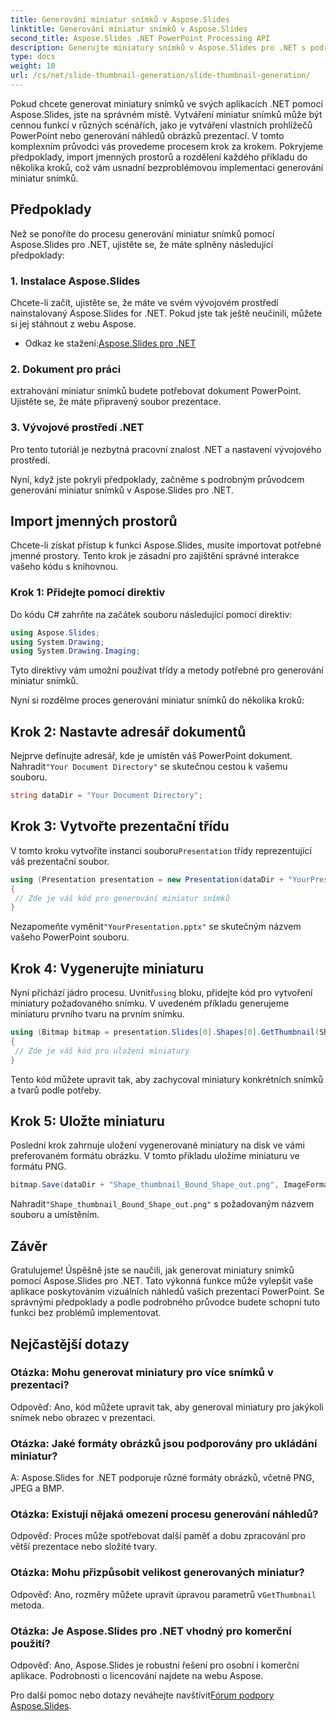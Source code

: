 ```yaml
---
title: Generování miniatur snímků v Aspose.Slides
linktitle: Generování miniatur snímků v Aspose.Slides
second_title: Aspose.Slides .NET PowerPoint Processing API
description: Generujte miniatury snímků v Aspose.Slides pro .NET s podrobným průvodcem a příklady kódu. Přizpůsobte vzhled a uložte miniatury. Vylepšete náhledy prezentací.
type: docs
weight: 10
url: /cs/net/slide-thumbnail-generation/slide-thumbnail-generation/
---
```


Pokud chcete generovat miniatury snímků ve svých aplikacích .NET pomocí Aspose.Slides, jste na správném místě. Vytváření miniatur snímků může být cennou funkcí v různých scénářích, jako je vytváření vlastních prohlížečů PowerPoint nebo generování náhledů obrázků prezentací. V tomto komplexním průvodci vás provedeme procesem krok za krokem. Pokryjeme předpoklady, import jmenných prostorů a rozdělení každého příkladu do několika kroků, což vám usnadní bezproblémovou implementaci generování miniatur snímků.

## Předpoklady

Než se ponoříte do procesu generování miniatur snímků pomocí Aspose.Slides pro .NET, ujistěte se, že máte splněny následující předpoklady:

### 1. Instalace Aspose.Slides
Chcete-li začít, ujistěte se, že máte ve svém vývojovém prostředí nainstalovaný Aspose.Slides for .NET. Pokud jste tak ještě neučinili, můžete si jej stáhnout z webu Aspose.

-  Odkaz ke stažení:[Aspose.Slides pro .NET](https://releases.aspose.com/slides/net/)

### 2. Dokument pro práci
extrahování miniatur snímků budete potřebovat dokument PowerPoint. Ujistěte se, že máte připravený soubor prezentace.

### 3. Vývojové prostředí .NET
Pro tento tutoriál je nezbytná pracovní znalost .NET a nastavení vývojového prostředí.

Nyní, když jste pokryli předpoklady, začněme s podrobným průvodcem generování miniatur snímků v Aspose.Slides pro .NET.

## Import jmenných prostorů

Chcete-li získat přístup k funkci Aspose.Slides, musíte importovat potřebné jmenné prostory. Tento krok je zásadní pro zajištění správné interakce vašeho kódu s knihovnou.

### Krok 1: Přidejte pomocí direktiv

Do kódu C# zahrňte na začátek souboru následující pomocí direktiv:

```csharp
using Aspose.Slides;
using System.Drawing;
using System.Drawing.Imaging;
```

Tyto direktivy vám umožní používat třídy a metody potřebné pro generování miniatur snímků.

Nyní si rozdělme proces generování miniatur snímků do několika kroků:

## Krok 2: Nastavte adresář dokumentů

 Nejprve definujte adresář, kde je umístěn váš PowerPoint dokument. Nahradit`"Your Document Directory"` se skutečnou cestou k vašemu souboru.

```csharp
string dataDir = "Your Document Directory";
```

## Krok 3: Vytvořte prezentační třídu

 V tomto kroku vytvoříte instanci souboru`Presentation` třídy reprezentující váš prezentační soubor.

```csharp
using (Presentation presentation = new Presentation(dataDir + "YourPresentation.pptx"))
{
 // Zde je váš kód pro generování miniatur snímků
}
```

 Nezapomeňte vyměnit`"YourPresentation.pptx"` se skutečným názvem vašeho PowerPoint souboru.

## Krok 4: Vygenerujte miniaturu

 Nyní přichází jádro procesu. Uvnitř`using` bloku, přidejte kód pro vytvoření miniatury požadovaného snímku. V uvedeném příkladu generujeme miniaturu prvního tvaru na prvním snímku.

```csharp
using (Bitmap bitmap = presentation.Slides[0].Shapes[0].GetThumbnail(ShapeThumbnailBounds.Appearance, 1, 1))
{
 // Zde je váš kód pro uložení miniatury
}
```

Tento kód můžete upravit tak, aby zachycoval miniatury konkrétních snímků a tvarů podle potřeby.

## Krok 5: Uložte miniaturu

Poslední krok zahrnuje uložení vygenerované miniatury na disk ve vámi preferovaném formátu obrázku. V tomto příkladu uložíme miniaturu ve formátu PNG.

```csharp
bitmap.Save(dataDir + "Shape_thumbnail_Bound_Shape_out.png", ImageFormat.Png);
```

 Nahradit`"Shape_thumbnail_Bound_Shape_out.png"` s požadovaným názvem souboru a umístěním.

## Závěr

Gratulujeme! Úspěšně jste se naučili, jak generovat miniatury snímků pomocí Aspose.Slides pro .NET. Tato výkonná funkce může vylepšit vaše aplikace poskytováním vizuálních náhledů vašich prezentací PowerPoint. Se správnými předpoklady a podle podrobného průvodce budete schopni tuto funkci bez problémů implementovat.

## Nejčastější dotazy

### Otázka: Mohu generovat miniatury pro více snímků v prezentaci?
Odpověď: Ano, kód můžete upravit tak, aby generoval miniatury pro jakýkoli snímek nebo obrazec v prezentaci.

### Otázka: Jaké formáty obrázků jsou podporovány pro ukládání miniatur?
A: Aspose.Slides for .NET podporuje různé formáty obrázků, včetně PNG, JPEG a BMP.

### Otázka: Existují nějaká omezení procesu generování náhledů?
Odpověď: Proces může spotřebovat další paměť a dobu zpracování pro větší prezentace nebo složité tvary.

### Otázka: Mohu přizpůsobit velikost generovaných miniatur?
Odpověď: Ano, rozměry můžete upravit úpravou parametrů v`GetThumbnail` metoda.

### Otázka: Je Aspose.Slides pro .NET vhodný pro komerční použití?
Odpověď: Ano, Aspose.Slides je robustní řešení pro osobní i komerční aplikace. Podrobnosti o licencování najdete na webu Aspose.

 Pro další pomoc nebo dotazy neváhejte navštívit[Fórum podpory Aspose.Slides](https://forum.aspose.com/).